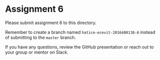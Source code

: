 # Assignment 6

Please submit assignment 6 to this directory.

Remember to create a branch named `hatice-ecevit-2016400138-6` 
instead of submitting to the `master` branch.

If you have any questions, review the GitHub presentation or reach
out to your group or mentor on Slack.
